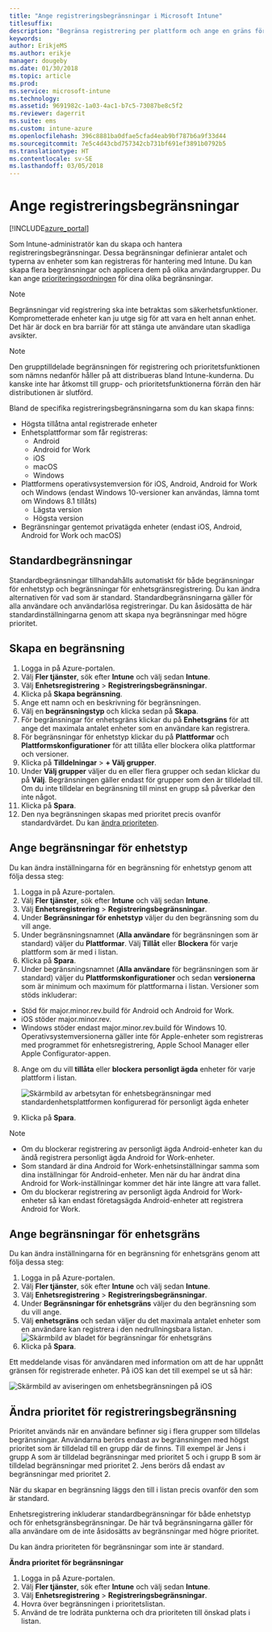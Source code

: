 ```yaml
---
title: "Ange registreringsbegränsningar i Microsoft Intune"
titlesuffix: 
description: "Begränsa registrering per plattform och ange en gräns för enhetsregistrering i Intune."
keywords: 
author: ErikjeMS
ms.author: erikje
manager: dougeby
ms.date: 01/30/2018
ms.topic: article
ms.prod: 
ms.service: microsoft-intune
ms.technology: 
ms.assetid: 9691982c-1a03-4ac1-b7c5-73087be8c5f2
ms.reviewer: dagerrit
ms.suite: ems
ms.custom: intune-azure
ms.openlocfilehash: 396c8881ba0dfae5cfad4eab9bf787b6a9f33d44
ms.sourcegitcommit: 7e5c4d43cbd757342cb731bf691ef3891b0792b5
ms.translationtype: HT
ms.contentlocale: sv-SE
ms.lasthandoff: 03/05/2018
---
```

# <a name="set-enrollment-restrictions"></a>Ange registreringsbegränsningar

[!INCLUDE[azure_portal](./includes/azure_portal.md)]

Som Intune-administratör kan du skapa och hantera registreringsbegränsningar. Dessa begränsningar definierar antalet och typerna av enheter som kan registreras för hantering med Intune. Du kan skapa flera begränsningar och applicera dem på olika användargrupper. Du kan ange [prioriteringsordningen](#change-enrollment-restriction-priority) för dina olika begränsningar.

>[!NOTE]
>Begränsningar vid registrering ska inte betraktas som säkerhetsfunktioner. Komprometterade enheter kan ju utge sig för att vara en helt annan enhet. Det här är dock en bra barriär för att stänga ute användare utan skadliga avsikter.

>[!NOTE]
>Den grupptilldelade begränsningen för registrering och prioritetsfunktionen som nämns nedanför håller på att distribueras bland Intune-kunderna. Du kanske inte har åtkomst till grupp- och prioritetsfunktionerna förrän den här distributionen är slutförd.

Bland de specifika registreringsbegränsningarna som du kan skapa finns:

- Högsta tillåtna antal registrerade enheter
- Enhetsplattformar som får registreras:
  - Android
  - Android for Work
  - iOS
  - macOS
  - Windows
- Plattformens operativsystemversion för iOS, Android, Android for Work och Windows (endast Windows 10-versioner kan användas, lämna tomt om Windows 8.1 tillåts)
  - Lägsta version
  - Högsta version
- Begränsningar gentemot privatägda enheter (endast iOS, Android, Android for Work och macOS)

## <a name="default-restrictions"></a>Standardbegränsningar

Standardbegränsningar tillhandahålls automatiskt för både begränsningar för enhetstyp och begränsningar för enhetsgränsregistrering. Du kan ändra alternativen för vad som är standard. Standardbegränsningarna gäller för alla användare och användarlösa registreringar. Du kan åsidosätta de här standardinställningarna genom att skapa nya begränsningar med högre prioritet.

## <a name="create-a-restriction"></a>Skapa en begränsning

1. Logga in på Azure-portalen.
2. Välj **Fler tjänster**, sök efter **Intune** och välj sedan **Intune**.
3. Välj **Enhetsregistrering** > **Registreringsbegränsningar**.
4. Klicka på **Skapa begränsning**.
5. Ange ett namn och en beskrivning för begränsningen.
6. Välj en **begränsningstyp** och klicka sedan på **Skapa**.
7. För begränsningar för enhetsgräns klickar du på **Enhetsgräns** för att ange det maximala antalet enheter som en användare kan registrera.
8. För begränsningar för enhetstyp klickar du på **Plattformar** och **Plattformskonfigurationer** för att tillåta eller blockera olika plattformar och versioner.
9. Klicka på **Tilldelningar** > **+ Välj grupper**.
10. Under **Välj grupper** väljer du en eller flera grupper och sedan klickar du på **Välj**. Begränsningen gäller endast för grupper som den är tilldelad till. Om du inte tilldelar en begränsning till minst en grupp så påverkar den inte något.
11. Klicka på **Spara**.
12. Den nya begränsningen skapas med prioritet precis ovanför standardvärdet. Du kan [ändra prioriteten](#change-enrollment-restriction-priority).

## <a name="set-device-type-restrictions"></a>Ange begränsningar för enhetstyp

Du kan ändra inställningarna för en begränsning för enhetstyp genom att följa dessa steg:

1. Logga in på Azure-portalen.
2. Välj **Fler tjänster**, sök efter **Intune** och välj sedan **Intune**.
3. Välj **Enhetsregistrering** > **Registreringsbegränsningar**.
4. Under **Begränsningar för enhetstyp** väljer du den begränsning som du vill ange.
5. Under begränsningsnamnet (**Alla användare** för begränsningen som är standard) väljer du **Plattformar**. Välj **Tillåt** eller **Blockera** för varje plattform som är med i listan.
6. Klicka på **Spara**.
7. Under begränsningsnamnet (**Alla användare** för begränsningen som är standard) väljer du **Plattformskonfigurationer** och sedan **versionerna**  som är minimum och maximum för plattformarna i listan. Versioner som stöds inkluderar:
  - Stöd för major.minor.rev.build för Android och Android for Work.
  - iOS stöder major.minor.rev.
  - Windows stöder endast major.minor.rev.build för Windows 10.
  Operativsystemversionerna gäller inte för Apple-enheter som registreras med programmet för enhetsregistrering, Apple School Manager eller Apple Configurator-appen.
8. Ange om du vill **tillåta** eller **blockera** **personligt ägda** enheter för varje plattform i listan.

    ![Skärmbild av arbetsytan för enhetsbegränsningar med standardenhetsplattformen konfigurerad för personligt ägda enheter](media/device-restrictions-platform-configurations.png)
9. Klicka på **Spara**.

>[!NOTE]
>- Om du blockerar registrering av personligt ägda Android-enheter kan du ändå registrera personligt ägda Android for Work-enheter.
>- Som standard är dina Android for Work-enhetsinställningar samma som dina inställningar för Android-enheter. Men när du har ändrat dina Android for Work-inställningar kommer det här inte längre att vara fallet.
>- Om du blockerar registrering av personligt ägda Android for Work-enheter så kan endast företagsägda Android-enheter att registrera Android for Work.

## <a name="set-device-limit-restrictions"></a>Ange begränsningar för enhetsgräns

Du kan ändra inställningarna för en begränsning för enhetsgräns genom att följa dessa steg:

1. Logga in på Azure-portalen.
2. Välj **Fler tjänster**, sök efter **Intune** och välj sedan **Intune**.
3. Välj **Enhetsregistrering** > **Registreringsbegränsningar**.
4. Under **Begränsningar för enhetsgräns** väljer du den begränsning som du vill ange.
5. Välj **enhetsgräns** och sedan väljer du det maximala antalet enheter som en användare kan registrera i den nedrullningsbara listan.
    ![Skärmbild av bladet för begränsningar för enhetsgräns](./media/device-restrictions-limit.png)
6. Klicka på **Spara**.

Ett meddelande visas för användaren med information om att de har uppnått gränsen för registrerade enheter. På iOS kan det till exempel se ut så här:

![Skärmbild av aviseringen om enhetsbegränsningen på iOS](./media/enrollment-restrictions-ios-set-limit-notification.png)

## <a name="change-enrollment-restriction-priority"></a>Ändra prioritet för registreringsbegränsning

Prioritet används när en användare befinner sig i flera grupper som tilldelas begränsningar. Användarna berörs endast av begränsningen med högst prioritet som är tilldelad till en grupp där de finns. Till exempel är Jens i grupp A som är tilldelad begränsningar med prioritet 5 och i grupp B som är tilldelad begränsningar med prioritet 2. Jens berörs då endast av begränsningar med prioritet 2.

När du skapar en begränsning läggs den till i listan precis ovanför den som är standard.

Enhetsregistrering inkluderar standardbegränsningar för både enhetstyp och för enhetsgränsbegränsningar. De här två begränsningarna gäller för alla användare om de inte åsidosätts av begränsningar med högre prioritet.

Du kan ändra prioriteten för begränsningar som inte är standard.

**Ändra prioritet för begränsningar**

1. Logga in på Azure-portalen.
2. Välj **Fler tjänster**, sök efter **Intune** och välj sedan **Intune**.
3. Välj **Enhetsregistrering** > **Registreringsbegränsningar**.
4. Hovra över begränsningen i prioritetslistan.
5. Använd de tre lodräta punkterna och dra prioriteten till önskad plats i listan.
